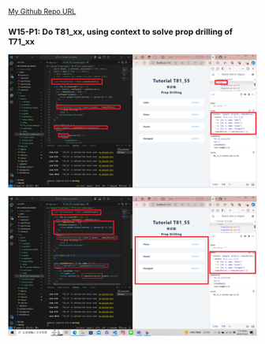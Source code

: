 [My Github Repo URL](https://github.com/210410055/112-wp1/tree/main)

### W15-P1: Do T81_xx, using context to solve prop drilling of T71_xx
 
![](w15-p1-1.png)
 
![](w15-p1-2.png)
